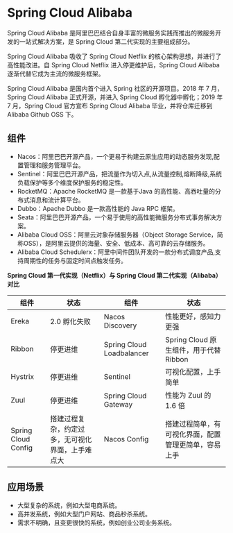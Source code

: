 # Spring Cloud Alibaba

Spring Cloud Alibaba 是阿里巴巴结合自身丰富的微服务实践而推出的微服务开发的一站式解决方案，是 Spring Cloud 第二代实现的主要组成部分。

Spring Cloud Alibaba 吸收了 Spring Cloud Netflix 的核心架构思想，并进行了高性能改进。自 Spring Cloud Netflix 进入停更维护后，Spring Cloud Alibaba 逐渐代替它成为主流的微服务框架。

Spring Cloud Alibaba 是国内首个进入 Spring 社区的开源项目。2018 年 7 月，Spring Cloud Alibaba 正式开源，并进入 Spring Cloud 孵化器中孵化；2019 年 7 月，Spring Cloud 官方宣布 Spring Cloud Alibaba 毕业，并将仓库迁移到 Alibaba Github OSS 下。

## 组件

- Nacos：阿里巴巴开源产品，一个更易于构建云原生应用的动态服务发现,配置管理和服务管理平台。
- Sentinel：阿里巴巴开源产品，把流量作为切入点,从流量控制,熔断降级,系统负载保护等多个维度保护服务的稳定性。
- RocketMQ：Apache RocketMQ 是一款基于Java 的高性能、高吞吐量的分布式消息和流计算平台。
- Dubbo：Apache Dubbo 是一款高性能的 Java RPC 框架。
- Seata：阿里巴巴开源产品，一个易于使用的高性能微服务分布式事务解决方案。
- Alibaba Cloud OSS：阿里云对象存储服务器（Object Storage Service，简称OSS），是阿里云提供的海量、安全、低成本、高可靠的云存储服务。
- Alibaba Cloud Schedulerx：阿里中间件团队开发的一款分布式调度产品,支持周期性的任务与固定时间点触发任务。


**Spring Cloud 第一代实现（Netflix）与 Spring Cloud 第二代实现（Alibaba）对比**  

| 组件                | 状态                                             | 组件                      | 状态                                                 |
| ------------------- | ------------------------------------------------ | ------------------------- | ---------------------------------------------------- |
| Ereka               | 2.0 孵化失败                                     | Nacos Discovery           | 性能更好，感知力更强                                 |
| Ribbon              | 停更进维                                         | Spring Cloud Loadbalancer | Spring Cloud 原生组件，用于代替 Ribbon               |
| Hystrix             | 停更进维                                         | Sentinel                  | 可视化配置，上手简单                                 |
| Zuul                | 停更进维                                         | Spring Cloud Gateway      | 性能为 Zuul 的 1.6 倍                                |
| Spring Cloud Config | 搭建过程复杂，约定过多，无可视化界面，上手难点大 | Nacos Config              | 搭建过程简单，有可视化界面，配置管理更简单，容易上手 |

## 应用场景

- 大型复杂的系统，例如大型电商系统。
- 高并发系统，例如大型门户网站、商品秒杀系统。
- 需求不明确，且变更很快的系统，例如创业公司业务系统。
